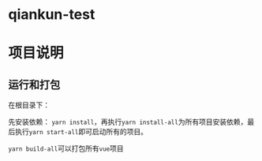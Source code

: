 # qiankun-test

# 项目说明

## 运行和打包

在根目录下：

先安装依赖： `yarn install`，再执行`yarn install-all`为所有项目安装依赖，最后执行`yarn start-all`即可启动所有的项目。

`yarn build-all`可以打包所有`vue`项目
